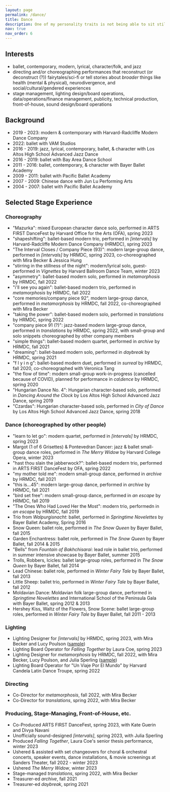 ```yaml
---
layout: page
permalink: /dance/
title: Dance
description: One of my personality traits is not being able to sit still for more than 7 minutes unless absolutely needed
nav: true
nav_order: 6
---
```


## Interests
- ballet, contemporary, modern, lyrical, character/folk, and jazz  
- directing and/or choreographing performances that reconstruct (or deconstruct (?)) fairytales/sci-fi or tell stories about *broader* things like health (mental & physical), neurodivergence, and social/cultural/gendered experiences
- stage management, lighting design/board operations, data/operations/finance management, publicity, technical production, front-of-house, sound design/board operations

## Background
- 2019 - 2023: modern & contemporary with Harvard-Radcliffe Modern Dance Company
- 2022: ballet with VAM Studios
- 2016 - 2019: jazz, lyrical, contemporary, ballet, & character with Los Altos High School Advanced Jazz Dance
- 2016 - 2019: ballet with Bay Area Dance School
- 2011 - 2016: ballet, contemporary, & character with Bayer Ballet Academy
- 2009 - 2011: ballet with Pacific Ballet Academy
- 2007 - 2009: Chinese dance with Jun Lu Performing Arts
- 2004 - 2007: ballet with Pacific Ballet Academy

## Selected Stage Experience
### Choreography
- "Mazurka": mixed European character dance solo, performed in ARTS FIRST DanceFest by Harvard Office for the Arts (OFA), spring 2023
- "shapeshifting": ballet-based modern trio, performed in *[intervals]* by Harvard-Radcliffe Modern Dance Company (HRMDC), spring 2023
- "The Interval Closes / Company Piece (93)": modern large-group dance, performed in *[intervals]* by HRMDC, spring 2023, co-choreographed with Mira Becker & Jessica Hung
- "stirring in the stillness of the night": modern/lyrical solo, guest-performed in *Vignettes* by Harvard Ballroom Dance Team, winter 2023
- "asymmetry": ballet-based modern solo, performed in *metamorphosis* by HRMDC, fall 2022
- "i'll see you again": ballet-based modern trio, performed in *metamorphosis* by HRMDC, fall 2022
- "core memories/company piece 92", modern large-group dance, performed in *metamorphosis* by HRMDC, fall 2022, co-choreographed with Mira Becker
- "taking the power": ballet-based modern solo, performed in *translations* by HRMDC, spring 2022
- "company piece 91 (?)": jazz-based modern large-group dance, performed in *translations* by HRMDC, spring 2022, with small-group and solo snippets choreographed by other company members
- "simple things": ballet-based modern quartet, performed in *archive* by HRMDC, fall 2021
- "dreaming": ballet-based modern solo, performed in *daybreak* by HRMDC, spring 2021
- "f l y i n g": ballet-based modern duet, performed in *surreal* by HRMDC, fall 2020, co-choreographed with Veronica Tang
- "the flow of time": modern small-group work-in-progress (cancelled because of COVID), planned for performance in *ca\dence* by HRMDC, spring 2020
- "Hungarian Dance No. 4": Hungarian character-based solo, performed in *Dancing Around the Clock* by Los Altos High School Advanced Jazz Dance, spring 2019
- "Czardas": Hungarian character-based solo, performed in *City of Dance* by Los Altos High School Advanced Jazz Dance, spring 2018

### Dance (choreographed by other people)
- "learn to let go": modern quartet, performed in *[intervals]* by HRMDC, spring 2023
- Margot (1 of 6 Grisettes) & Pontevedran Dancer: jazz & ballet small-group dance roles, performed in *The Merry Widow* by Harvard College Opera, winter 2023
- "hast thou slain the jabberwock?": ballet-based modern trio, performed in ARTS FIRST DanceFest by OFA, spring 2022
- "my mother told me": modern small-group dance, performed in *archive* by HRMDC, fall 2021
- "this is...45": modern large-group dance, performed in *archive* by HRMDC, fall 2021
- "bird set free": modern small-group dance, performed in *an escape* by HRMDC, fall 2019
- "The Ones Who Had Loved Her the Most": modern trio, performedn in *an escape* by HRMDC, fall 2019
- Trio from *Walpurgisnacht*: ballet, performed in *Springtime Novelettes* by Bayer Ballet Academy, Spring 2016
- Snow Queen: ballet role, performed in *The Snow Queen* by Bayer Ballet, fall 2015
- Garden Enchantress: ballet role, performed in *The Snow Queen* by Bayer Ballet, fall 2014 & 2015
- "Bells" from *Fountain of Bakhchisarai*: lead role in ballet trio, performed in summer intensive showcase by Bayer Ballet, summer 2015
- Trolls, Robbers, Icicles: ballet large-group roles, performed in *The Snow Queen* by Bayer Ballet, fall 2014
- Lead Chinese: ballet role, performed in *Winter Fairy Tale* by Bayer Ballet, fall 2013
- Little Sheep: ballet trio, performed in *Winter Fairy Tale* by Bayer Ballet, fall 2012
- Moldavian Dance: Moldavian folk large-group dance, performed in *Springtime Novelettes* and International School of the Peninsula Gala with Bayer Ballet, spring 2012 & 2013
- Hershey Kiss, Waltz of the Flowers, Snow Scene: ballet large-group roles, performed in *Winter Fairy Tale* by Bayer Ballet, fall 2011 - 2013

### Lighting
- Lighting Designer for *[intervals]* by HRMDC, spring 2023, with Mira Becker and Lucy Poulson ([sample](https://youtu.be/nfUNlmmZ1N8))
- Lighting Board Operator for *Falling Together* by Laura Coe, spring 2023
- Lighting Designer for *metamorphosis* by HRMDC, fall 2022, with Mira Becker, Lucy Poulson, and Julia Sperling ([sample](https://youtu.be/Lb8MAVKG4l8))
- Lighting Board Operator for "Un Viaje Por El Mundo" by Harvard Candela Latin Dance Troupe, spring 2022

### Directing
- Co-Director for *metamorphosis*, fall 2022, with Mira Becker
- Co-Director for *translations*, spring 2022, with Mira Becker

### Producing, Stage-Managing, Front-of-House, etc.
- Co-Produced ARTS FIRST DanceFest, spring 2023, with Kate Guerin and Divya Navani
- Unofficially sound-designed *[intervals]*, spring 2023, with Julia Sperling
- Produced *Falling Together*, Laura Coe's senior thesis performance, winter 2023
- Ushered & assisted with set changeovers for choral & orchestral concerts, speaker events, dance installations, & movie screenings at Sanders Theater, fall 2022 - winter 2023
- Ushered *The Merry Widow*, winter 2023
- Stage-managed *translations*, spring 2022, with Mira Becker
- Treasurer-ed *archive*, fall 2021
- Treasurer-ed *daybreak*, spring 2021
